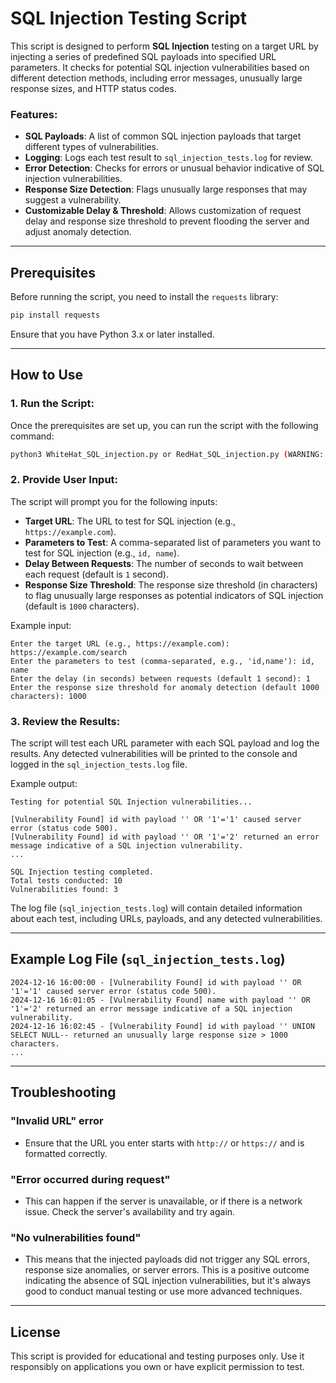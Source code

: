 # SQL Injection Testing Script

This script is designed to perform **SQL Injection** testing on a target URL by injecting a series of predefined SQL payloads into specified URL parameters. It checks for potential SQL injection vulnerabilities based on different detection methods, including error messages, unusually large response sizes, and HTTP status codes.

### Features:
- **SQL Payloads**: A list of common SQL injection payloads that target different types of vulnerabilities.
- **Logging**: Logs each test result to `sql_injection_tests.log` for review.
- **Error Detection**: Checks for errors or unusual behavior indicative of SQL injection vulnerabilities.
- **Response Size Detection**: Flags unusually large responses that may suggest a vulnerability.
- **Customizable Delay & Threshold**: Allows customization of request delay and response size threshold to prevent flooding the server and adjust anomaly detection.

---

## Prerequisites

Before running the script, you need to install the `requests` library:

```bash
pip install requests
```

Ensure that you have Python 3.x or later installed.

---

## How to Use

### 1. Run the Script:
Once the prerequisites are set up, you can run the script with the following command:

```bash
python3 WhiteHat_SQL_injection.py or RedHat_SQL_injection.py (WARNING: REDHAT IS A DANGEROUS TOOL, ONLY USE WITH PERMISSION OR ON PERSONAL DEVICES)
```

### 2. Provide User Input:
The script will prompt you for the following inputs:

- **Target URL**: The URL to test for SQL injection (e.g., `https://example.com`).
- **Parameters to Test**: A comma-separated list of parameters you want to test for SQL injection (e.g., `id, name`).
- **Delay Between Requests**: The number of seconds to wait between each request (default is `1` second).
- **Response Size Threshold**: The response size threshold (in characters) to flag unusually large responses as potential indicators of SQL injection (default is `1000` characters).

Example input:
```
Enter the target URL (e.g., https://example.com): https://example.com/search
Enter the parameters to test (comma-separated, e.g., 'id,name'): id, name
Enter the delay (in seconds) between requests (default 1 second): 1
Enter the response size threshold for anomaly detection (default 1000 characters): 1000
```

### 3. Review the Results:
The script will test each URL parameter with each SQL payload and log the results. Any detected vulnerabilities will be printed to the console and logged in the `sql_injection_tests.log` file.

Example output:
```
Testing for potential SQL Injection vulnerabilities...

[Vulnerability Found] id with payload '' OR '1'='1' caused server error (status code 500).
[Vulnerability Found] id with payload '' OR '1'='2' returned an error message indicative of a SQL injection vulnerability.
...

SQL Injection testing completed.
Total tests conducted: 10
Vulnerabilities found: 3
```

The log file (`sql_injection_tests.log`) will contain detailed information about each test, including URLs, payloads, and any detected vulnerabilities.

---

## Example Log File (`sql_injection_tests.log`)

```
2024-12-16 16:00:00 - [Vulnerability Found] id with payload '' OR '1'='1' caused server error (status code 500).
2024-12-16 16:01:05 - [Vulnerability Found] name with payload '' OR '1'='2' returned an error message indicative of a SQL injection vulnerability.
2024-12-16 16:02:45 - [Vulnerability Found] id with payload '' UNION SELECT NULL-- returned an unusually large response size > 1000 characters.
...
```

---

## Troubleshooting

### "Invalid URL" error
- Ensure that the URL you enter starts with `http://` or `https://` and is formatted correctly.

### "Error occurred during request"
- This can happen if the server is unavailable, or if there is a network issue. Check the server's availability and try again.

### "No vulnerabilities found"
- This means that the injected payloads did not trigger any SQL errors, response size anomalies, or server errors. This is a positive outcome indicating the absence of SQL injection vulnerabilities, but it's always good to conduct manual testing or use more advanced techniques.

---

## License

This script is provided for educational and testing purposes only. Use it responsibly on applications you own or have explicit permission to test.

